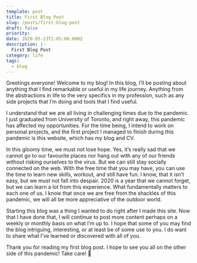 ```yaml
---
template: post
title: First Blog Post
slug: /posts/first-blog-post
draft: false
priority:
date: 2020-05-23T1:05:00.000Z
description: |-
  First Blog Post
category: life
tags:
  - blog
---
```


Greetings everyone! Welcome to my blog! In this blog, I’ll be posting about anything that I find remarkable or useful in my life journey. Anything from the abstractions in life to the very specifics in my profession, such as any side projects that I’m doing and tools that I find useful.

I understand that we are all living in challenging times due to the pandemic. I just graduated from University of Toronto, and right away, this pandemic has affected my opportunities. For the time being, I intend to work on personal projects, and the first project I managed to finish during this pandemic is this website, which has my blog and CV.

In this gloomy time, we must not lose hope. Yes, it’s really sad that we cannot go to our favourite places nor hang out with any of our friends without risking ourselves to the virus. But we can still stay socially connected on the web. With the free time that you may have, you can use the time to learn new skills, workout, and still have fun. I know, that it isn’t easy, but we must not fall into despair. 2020 is a year that we cannot forget, but we can learn a lot from this experience. What fundamentally matters to each one of us. I know that once we are free from the shackles of this pandemic, we will all be more appreciative of the outdoor world.

Starting this blog was a thing I wanted to do right after I made this site. Now that I have done that, I will continue to post more content perhaps on a weekly or monthly basis on what I’m up to. I hope that some of you may find the blog intriguing, interesting, or at least be of some use to you. I do want to share what I’ve learned or discovered with all of you.

Thank you for reading my first blog post. I hope to see you all on the other side of this pandemic! Take care! 🙂
